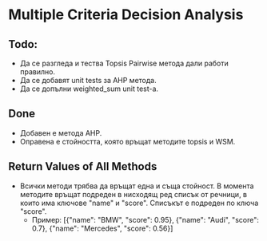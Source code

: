 ﻿# Multiple Criteria Decision Analysis

## Todo:

* Да се разгледа и тества Topsis Pairwise метода дали работи правилно.
* Да се добавят unit tests за AHP метода.
* Да се допълни weighted_sum unit test-a.


## Done 

* Добавен е методa AHP.
* Оправена е стойността, която връщат методите topsis и WSM.


## Return Values of All Methods

* Всички методи трябва да връщат една и съща стойност. В момента методите връщат подреден в нисходящ ред списък от речници, в които има ключове "name" и "score". Списъкът е подреден по ключа "score".
  * Пример: [{"name": "BMW", "score": 0.95}, {"name": "Audi", "score": 0.7}, {"name": "Mercedes", "score": 0.56}]

